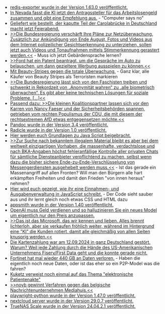 * [redis-exporter wurde in der Version 1.63.0 veröffentlicht.](https://github.com/oliver006/redis_exporter/releases/tag/v1.63.0)
* [In Nevada fasst die KI jetzt den Antragssteller für das Arbeitslosengeld zusammen und gibt eine Empfehlung aus.](https://blog.fefe.de/?ts=981f7c95) - "Computer says no"
* [Geliefert wie bestellt, der kaputte Teil der Carolabrücke in Deutschland macht jetzt Feierabend.](https://blog.fefe.de/?ts=981f9bb5)
* [>>Die Bundesregierung verschärft Ihre Pläne zur Netzüberwachung. Zusätzlich zur Ankündigung von Ende August, Fotos und Videos aus dem Internet polizeilicher Gesichtserkennung zu unterziehen, sollen jetzt auch Videos und Tonaufnahmen mittels Stimmerkennung gerastert werden.<<](https://blog.fefe.de/?ts=981e0c3a) - Muss ich jetzt Gebärdensprache lernen?
* [>>Ford hat ein Patent beantragt, um die Gespräche im Auto zu belauschen, um dann gezieltere Werbung ausspielen zu können.<<](https://blog.fefe.de/?ts=981ea23f)
* [Mit Beauty-Stripes gegen die totale Überwachung.](https://netzpolitik.org/2024/digitale-selbstverteidigung-biometrische-gesichtserkennung-abwehren/) - Ganz klar, alle Käufer von Beauty Stripes als Terroristen markieren
* [>>Die Bundesregierung lässt sich von den Faschisten treiben und schwenkt in Rekordzeit von „Anonymität wahren“ zu „alle biometrisch überwachen“. Es gibt aber keine technischen Lösungen für soziale Probleme. [...]<<](https://www.ccc.de/de/updates/2024/zivilgesellschaft-kritisiert-sicherheitspaket)
* [Passend dazu: >>Die kleinen Koalitionspartner lassen sich vor den Karren von Nancy Faeser und der Sicherheitsbehörden spannen, getrieben vom rechten Populismus der CDU, die mit diesem der rechtsextremen AfD etwas entgegensetzen möchte.<<](https://netzpolitik.org/2024/sicherheitspaket-der-ampel-grundrechte-totalverlust-bei-gruenen-und-fdp/)
* [Pandoc wurde in der Version 3.4 veröffentlicht.](https://lwn.net/Articles/989660/)
* [Radicle wurde in der Version 1.0 veröffentlicht.](https://radicle.xyz/2024/09/10/radicle-1.0.html)
* [Hier werden euch Grundlagen zu Java Script beigebracht.](https://www.freecodecamp.org/news/essential-javascript-concepts-before-react/)
* [>>Zur Suche nach bekanntem illegalem Material bleibt es aber bei dem weltweit einzigartigen Vorhaben, die massenhafte, verdachtslose und nach BKA-Angaben höchst fehleranfällige Kontrolle aller privaten Chats für sämtliche Diensteanbieter verpflichtend zu machen, selbst wenn dazu die bisher sichere Ende-zu-Ende-Verschlüsselung von Messengerdiensten ausgehebelt werden muss.<<](https://www.patrick-breyer.de/neuester-eu-anlauf-zur-chatkontrolle-werden-messenger-dienste-in-europa-gesperrt/) - Ist das gerade ein Massenangriff auf allen Fronten? Will man den Bürgern alle hart erkämpften Freiheiten und damit den Frieden "von innen heraus" nehmen?
* [Hier wird euch gezeigt, wie ihr eine Einnahmen- und Ausgabenverwaltung in JavaScript schreibt.](https://www.freecodecamp.org/news/how-to-build-an-expense-tracker-with-html-css-and-javascript/) - Der Code sieht sauber aus und ihr lernt gleich noch etwas CSS und HTML dazu
* [appsmith wurde in der Version 1.40 veröffentlicht.](https://github.com/appsmithorg/appsmith/releases/tag/v1.40)
* [OpenAI muss Geld verdienen und so halluzinieren Sie ein neues Model um eigentlich nur den Preis anzupassen.](https://blog.fefe.de/?ts=981dfa20)
* [>>Das ist das Microsoft, das wir kennen und lieben. Alles brennt lichterloh, aber sie verkaufen fröhlich weiter, während im Hintergrund eine "KI" die Kunden rotiert, damit alle gleichmäßig von allen Seiten knusprig werden.<<](https://blog.fefe.de/?ts=981c17bc)
* [Die Kartenzahlung war am 12.09.2024 in ganz Deutschland gestört. Warum? Weil jede Zahlung durch die Hände des US-Amerikanischen Unternehmens Fiserv/First Data geht und die konnte gerade nicht.](https://blog.fefe.de/?ts=981c141f)
* [Fortinet hat mal wieder 440 GB an Daten verloren.](https://www.bleepingcomputer.com/news/security/fortinet-confirms-data-breach-after-hacker-claims-to-steal-440gb-of-files/) - Haben die eigentlich noch neue Daten, oder ist das eher so ein P2P-Model was die fahren?
* [Kuketz verweist noch einmal auf das Thema "elektronische Patientenakte"](https://www.kuketz-blog.de/opt-out-widerspruch-bei-der-elektronischen-patientenakte-einlegen/)
* [>>noyb gewinnt Verfahren gegen das belgische Nachrichtenunternehmen Mediahuis.<<](https://noyb.eu/de/noyb-win-belgian-dpa-settlement-turned-proper-legal-orders-deceptive-cookie-banners)
* [playwright-python wurde in der Version 1.47.0 veröffentlicht.](https://github.com/microsoft/playwright-python/releases/tag/v1.47.0)
* [nextcloud server wurde in der Version 29.0.7 veröffentlicht.](https://github.com/nextcloud/server/releases/tag/v29.0.7)
* [TrueNAS Scale wurde in der Version 24.04.2.1 veröffentlicht.](https://www.truenas.com/docs/scale/24.04/gettingstarted/scalereleasenotes/#240421-changelog)
